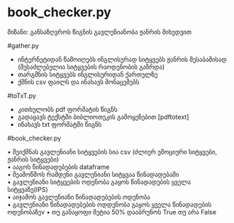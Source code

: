 # book_checker.py

მიზანი:           განსაზღვროს წიგნის გავლენიანობა ჟანრის მიხედვით


#gather.py
* ინტერნეტიდან წამოიღებს ინგლისურად სიტყვებს ჟანრის შესაბამისად (შესაძლებელია სიტყვების რაოდენობის გაზრდა)
* თარგმნის სიტყვებს ინგლისურიდან ქართულზე 
* ქმნის csv ფაილს და ინახავს მონაცემებს



#toTxT.py
* კითხულობს pdf ფორმატის წიგნს
* გადაყავს ტექსტში ბიბლიოთეკის გამოყენებით [pdftotext]
* ინახავს txt ფორმატში წიგნს


#book_checker.py

• შეიქმნას გავლენიანი სიტყვების სია csv (ძლიერ ემოციური სიტყვები, ჟანრის სიტყვები) <br>
• ააგოს წინადადებების dataframe<br>
• შეამოწმოს რამდენი გავლენიანი სიტყვაა წინადადებაში<br>
• გავლენიანი სიტყვების ოდენობა გაყოს წინადადების ყველა სიტყვაზე(IPS) <br>
• აიჯამოს გავლენიანი წინადადებების ოდენობა<br>
• გავლენიანი წინადადებების ოდდენობა გაყოს ყველა წინადადების ოდენობაზეv
• თუ განაყოფი მეტია 50% დააბრუნოს True თუ არა False 
